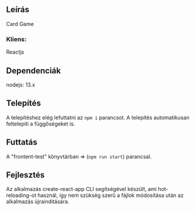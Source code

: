 ## Leírás

Card Game

### Kliens:

Reactjs

## Dependenciák

nodejs: 13.x

## Telepítés

A telepítéshez elég lefuttatni az `npm i` parancsot. A telepítés automatikusan feltelepíti a függőségeket is.

## Futtatás

A "frontent-test" könyvtárban => (`npm run start`) parancsal.

## Fejlesztés

Az alkalmazás create-react-app CLI segítségével készült, ami hot-reloading-ot használ, így nem szükség szerű a fájlok módosítása után az alkalmazás újraindítására.